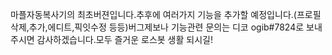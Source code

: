 마플자동복사기의 최초버젼입니다.추후에 여러가지 기능을 추가할 예정입니다.(프로필삭제,추가,에디트,픽잇수정 등등)버그제보나 기능관련 문의는 디코 ogib#7824로 보내주시면 감사하겠습니다.모두 즐거운 로스봇 생활 되시길!
